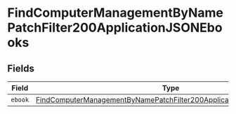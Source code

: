 # FindComputerManagementByNamePatchFilter200ApplicationJSONEbooks


## Fields

| Field                                                                                                                                                                   | Type                                                                                                                                                                    | Required                                                                                                                                                                | Description                                                                                                                                                             |
| ----------------------------------------------------------------------------------------------------------------------------------------------------------------------- | ----------------------------------------------------------------------------------------------------------------------------------------------------------------------- | ----------------------------------------------------------------------------------------------------------------------------------------------------------------------- | ----------------------------------------------------------------------------------------------------------------------------------------------------------------------- |
| `ebook`                                                                                                                                                                 | [FindComputerManagementByNamePatchFilter200ApplicationJSONEbooksEbook](../../models/operations/findcomputermanagementbynamepatchfilter200applicationjsonebooksebook.md) | :heavy_minus_sign:                                                                                                                                                      | N/A                                                                                                                                                                     |